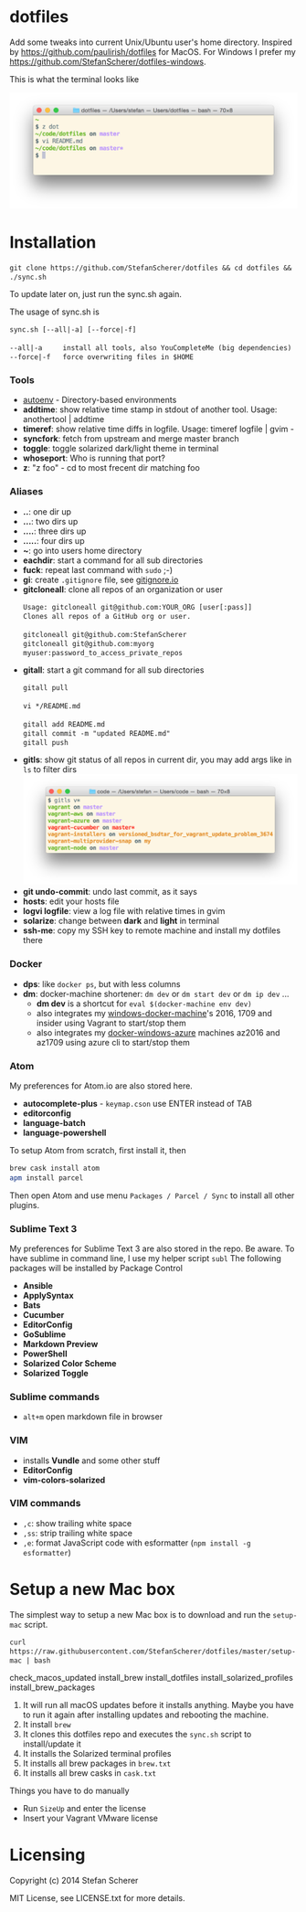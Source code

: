 # dotfiles

Add some tweaks into current Unix/Ubuntu user's home directory.
Inspired by <https://github.com/paulirish/dotfiles> for MacOS.
For Windows I prefer my <https://github.com/StefanScherer/dotfiles-windows>.

This is what the terminal looks like

![dotfiles.png](images/dotfiles.png)

# Installation
    git clone https://github.com/StefanScherer/dotfiles && cd dotfiles && ./sync.sh

To update later on, just run the sync.sh again.

The usage of sync.sh is

```
sync.sh [--all|-a] [--force|-f]

--all|-a     install all tools, also YouCompleteMe (big dependencies)
--force|-f   force overwriting files in $HOME
```

### Tools

* [autoenv](https://github.com/kennethreitz/autoenv) - Directory-based environments
* **addtime**: show relative time stamp in stdout of another tool.
  Usage: anothertool | addtime
* **timeref**: show relative time diffs in logfile.
  Usage: timeref logfile | gvim -
* **syncfork**: fetch from upstream and merge master branch
* **toggle**: toggle solarized dark/light theme in terminal
* **whoseport**: Who is running that port?
* **z**: "z foo" - cd to most frecent dir matching foo

### Aliases

* **..**: one dir up
* **...**: two dirs up
* **....**: three dirs up
* **.....**: four dirs up
* **~**: go into users home directory
* **eachdir**: start a command for all sub directories
* **fuck**: repeat last command with `sudo` ;-)
* **gi**: create `.gitignore` file, see [gitignore.io](https://gitignore.io)
* **gitcloneall**: clone all repos of an organization or user
  ```
  Usage: gitcloneall git@github.com:YOUR_ORG [user[:pass]]
  Clones all repos of a GitHub org or user.

  gitcloneall git@github.com:StefanScherer
  gitcloneall git@github.com:myorg myuser:password_to_access_private_repos
  ```
* **gitall**: start a git command for all sub directories
  ```
  gitall pull

  vi */README.md

  gitall add README.md
  gitall commit -m "updated README.md"
  gitall push
  ```
* **gitls**: show git status of all repos in current dir, you may add args like in `ls` to filter dirs
  ![gitls.png](images/gitls.png)
* **git undo-commit**: undo last commit, as it says
* **hosts**: edit your hosts file
* **logvi logfile**: view a log file with relative times in gvim
* **solarize**: change between **dark** and **light** in terminal
* **ssh-me**: copy my SSH key to remote machine and install my dotfiles there

### Docker

* **dps**: like `docker ps`, but with less columns
* **dm**: docker-machine shortener: `dm dev` or `dm start dev` or `dm ip dev` ...
  * **dm dev**  is a shortcut for `eval $(docker-machine env dev)`
  * also integrates my [windows-docker-machine](https://github.com/StefanScherer/windows-docker-machine)'s 2016, 1709 and insider using Vagrant to start/stop them
  * also integrates my [docker-windows-azure](https://github.com/StefanScherer/docker-windows-azure) machines az2016 and az1709 using azure cli to start/stop them

### Atom

My preferences for Atom.io are also stored here.

* **autocomplete-plus** - `keymap.cson` use ENTER instead of TAB
* **editorconfig**
* **language-batch**
* **language-powershell**

To setup Atom from scratch, first install it, then
```bash
brew cask install atom
apm install parcel
```
Then open Atom and use menu `Packages / Parcel / Sync` to install all other plugins.

### Sublime Text 3

My preferences for Sublime Text 3 are also stored in the repo. Be aware.
To have sublime in command line, I use my helper script `subl`
The following packages will be installed by Package Control

* **Ansible**
* **ApplySyntax**
* **Bats**
* **Cucumber**
* **EditorConfig**
* **GoSublime**
* **Markdown Preview**
* **PowerShell**
* **Solarized Color Scheme**
* **Solarized Toggle**


### Sublime commands

* `alt+m` open markdown file in browser

### VIM

* installs **Vundle** and some other stuff
* **EditorConfig**
* **vim-colors-solarized**

### VIM commands

* `,c`: show trailing white space
* `,ss`: strip trailing white space
* `,e`: format JavaScript code with esformatter (`npm install -g esformatter`)

# Setup a new Mac box

The simplest way to setup a new Mac box is to download and run the `setup-mac` script.

```
curl https://raw.githubusercontent.com/StefanScherer/dotfiles/master/setup-mac | bash
```

check_macos_updated
install_brew
install_dotfiles
install_solarized_profiles
install_brew_packages

1. It will run all macOS updates before it installs anything. Maybe you have to run it again after installing updates and rebooting the machine.
1. It install `brew`
1. It clones this dotfiles repo and executes the `sync.sh` script to install/update it
1. It installs the Solarized terminal profiles
1. It installs all brew packages in `brew.txt`
1. It installs all brew casks in `cask.txt`

Things you have to do manually

* Run `SizeUp` and enter the license
* Insert your Vagrant VMware license

# Licensing
Copyright (c) 2014 Stefan Scherer

MIT License, see LICENSE.txt for more details.
